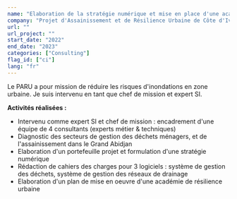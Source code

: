 ```yaml
---
name: "Elaboration de la stratégie numérique et mise en place d'une académie de résilience urbaine"
company: "Projet d'Assainissement et de Résilience Urbaine de Côte d'Ivoire - PARU (Client Polycea)"
url: ""
url_project: ""
start_date: "2022"
end_date: "2023"
categories: ["Consulting"]
flag_id: ["ci"]
lang: "fr"
---
```

Le PARU a pour mission de réduire les risques d'inondations en zone urbaine. Je suis intervenu en tant que chef de mission et expert SI.


__**Activités réalisées :**__
* Intervenu comme expert SI et chef de mission : encadrement d'une équipe de 4 consultants (experts métier & techniques)
* Diagnostic des secteurs de gestion des déchets ménagers, et de l'assainissement dans le Grand Abidjan
* Elaboration d'un portefeuille projet et formulation d'une stratégie numérique
* Rédaction de cahiers des charges pour 3 logiciels : système de gestion des déchets, système de gestion des réseaux de drainage
* Elaboration d'un plan de mise en oeuvre d'une académie de résilience urbaine



